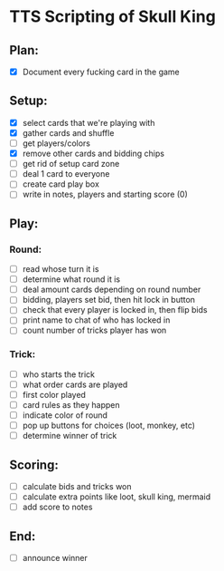 # TTS Scripting of Skull King


## Plan: 

- [x] Document every fucking card in the game

## Setup:
- [x] select cards that we're playing with
- [x] gather cards and shuffle
- [ ] get players/colors
- [x] remove other cards and bidding chips
- [ ] get rid of setup card zone
- [ ] deal 1 card to everyone
- [ ] create card play box
- [ ] write in notes, players and starting score (0)

## Play:
### Round:
- [ ] read whose turn it is
- [ ] determine what round it is
- [ ] deal amount cards depending on round number
- [ ] bidding, players set bid, then hit lock in button
- [ ] check that every player is locked in, then flip bids
- [ ] print name to chat of who has locked in
- [ ] count number of tricks player has won
### Trick:
- [ ] who starts the trick
- [ ] what order cards are played
- [ ] first color played
- [ ] card rules as they happen
- [ ] indicate color of round
- [ ] pop up buttons for choices (loot, monkey, etc)
- [ ] determine winner of trick

## Scoring:
- [ ] calculate bids and tricks won
- [ ] calculate extra points like loot, skull king, mermaid
- [ ] add score to notes

## End:
- [ ] announce winner
